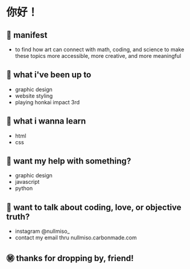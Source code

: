 # 你好！

## 🛂 manifest
  - to find how art can connect with math, coding, and science to make these topics more accessible, more creative, and more meaningful

## 💾 what i've been up to 
  - graphic design
  - website styling
  - playing honkai impact 3rd 

## 🔗 what i wanna learn
  - html
  - css
  
## 📳 want my help with something?
  - graphic design
  - javascript
  - python
  
## 💬  want to talk about coding, love, or objective truth?
  - instagram @nullmiso_
  - contact my email thru nullmiso.carbonmade.com
  
## ㊙️ thanks for dropping by, friend!
